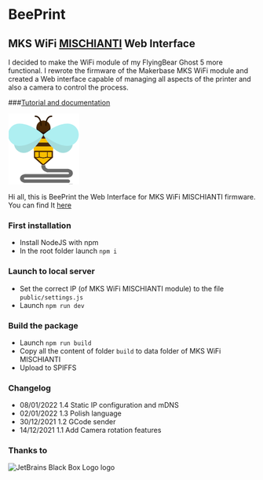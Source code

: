 # BeePrint
## MKS WiFi [MISCHIANTI](www.mischianti.org) Web Interface
I decided to make the WiFi module of my FlyingBear Ghost 5 more functional. I rewrote the firmware of the Makerbase MKS WiFi module and created a Web interface capable of managing all aspects of the printer and also a camera to control the process.

###[Tutorial and documentation](https://www.mischianti.org/category/project/web-interface-beeprint-for-mks-wifi/)

![](src/resources/images/favicon/launcher-icon-3x.png?raw=true)


Hi all, this is BeePrint the Web Interface for MKS WiFi MISCHIANTI firmware.
You can find It [here](https://github.com/xreef/MKS_WIFI_MISCHIANTI)

### First installation
- Install NodeJS with npm
- In the root folder launch `npm i`

### Launch to local server
- Set the correct IP (of MKS WiFi MISCHIANTI module) to the file `public/settings.js`
- Launch `npm run dev`

### Build the package
- Launch `npm run build`
- Copy all the content of folder `build` to data folder of MKS WiFi MISCHIANTI
- Upload to SPIFFS

### Changelog
- 08/01/2022 1.4 Static IP configuration and mDNS
- 02/01/2022 1.3 Polish language
- 30/12/2021 1.2 GCode sender
- 14/12/2021 1.1 Add Camera rotation features

### Thanks to
![JetBrains Black Box Logo logo](https://resources.jetbrains.com/storage/products/company/brand/logos/jb_square.svg)
